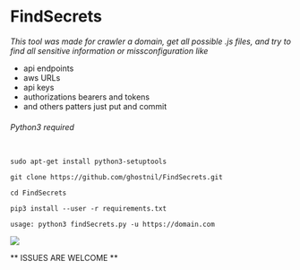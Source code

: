 # FindSecrets
*This tool was made for crawler a domain, get all possible .js files, and try to find all sensitive information or missconfiguration like*
* api endpoints
* aws URLs
* api keys
* authorizations bearers and tokens
* and others patters just put and commit


###### Python3 required

```

sudo apt-get install python3-setuptools

git clone https://github.com/ghostnil/FindSecrets.git

cd FindSecrets

pip3 install --user -r requirements.txt

usage: python3 findSecrets.py -u https://domain.com

```

![](https://github.com/ghostnil/FindSecrets/blob/master/find_secrets_v01.gif)



** ISSUES ARE WELCOME **

